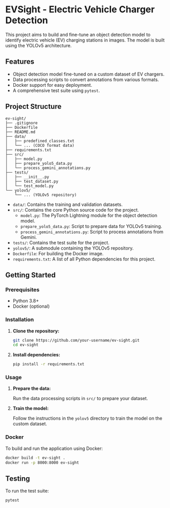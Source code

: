 # EVSight - Electric Vehicle Charger Detection

This project aims to build and fine-tune an object detection model to identify electric vehicle (EV) charging stations in images. The model is built using the YOLOv5 architecture.

## Features

-   Object detection model fine-tuned on a custom dataset of EV chargers.
-   Data processing scripts to convert annotations from various formats.
-   Docker support for easy deployment.
-   A comprehensive test suite using `pytest`.

## Project Structure

```
ev-sight/
├── .gitignore
├── Dockerfile
├── README.md
├── data/
│   ├── predefined_classes.txt
│   └── ... (COCO format data)
├── requirements.txt
├── src/
│   ├── model.py
│   ├── prepare_yolo5_data.py
│   └── process_gemini_annotations.py
├── tests/
│   ├── __init__.py
│   ├── test_dataset.py
│   └── test_model.py
└── yolov5/
    └── ... (YOLOv5 repository)
```

-   `data/`: Contains the training and validation datasets.
-   `src/`: Contains the core Python source code for the project.
    -   `model.py`: The PyTorch Lightning module for the object detection model.
    -   `prepare_yolo5_data.py`: Script to prepare data for YOLOv5 training.
    -   `process_gemini_annotations.py`: Script to process annotations from Gemini.
-   `tests/`: Contains the test suite for the project.
-   `yolov5/`: A submodule containing the YOLOv5 repository.
-   `Dockerfile`: For building the Docker image.
-   `requirements.txt`: A list of all Python dependencies for this project.

## Getting Started

### Prerequisites

-   Python 3.8+
-   Docker (optional)

### Installation

1.  **Clone the repository:**

    ```bash
    git clone https://github.com/your-username/ev-sight.git
    cd ev-sight
    ```

2.  **Install dependencies:**

    ```bash
    pip install -r requirements.txt
    ```

### Usage

1.  **Prepare the data:**

    Run the data processing scripts in `src/` to prepare your dataset.

2.  **Train the model:**

    Follow the instructions in the `yolov5` directory to train the model on the custom dataset.

### Docker

To build and run the application using Docker:

```bash
docker build -t ev-sight .
docker run -p 8000:8000 ev-sight
```

## Testing

To run the test suite:

```bash
pytest
```
